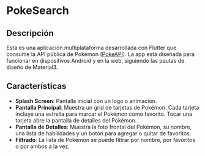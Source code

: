 # PokeSearch

## Descripción

Esta es una aplicación multiplataforma desarrollada con Flutter que consume la API pública de Pokémon ([PokeAPI](https://pokeapi.co/)). La app está diseñada para funcionar en dispositivos Android y en la web, siguiendo las pautas de diseño de Material3.

## Características

- **Splash Screen**: Pantalla inicial con un logo o animación.
- **Pantalla Principal**: Muestra un grid de tarjetas de Pokémon. Cada tarjeta incluye una estrella para marcar el Pokémon como favorito. Tocar una tarjeta abre la pantalla de detalles del Pokémon.
- **Pantalla de Detalles**: Muestra la foto frontal del Pokémon, su nombre, una lista de habilidades y un botón para agregar o quitar de favoritos.
- **Filtrado**: La lista de Pokémon se puede filtrar por nombre, por favoritos o por ambos a la vez.
